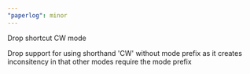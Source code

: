 ```yaml
---
"paperlog": minor
---
```


Drop shortcut CW mode

Drop support for using shorthand 'CW' without mode prefix as it creates inconsitency in that other modes require the mode prefix

